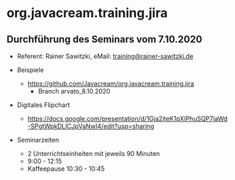 # org.javacream.training.jira

## Durchführung des Seminars vom 7.10.2020

* Referent: Rainer Sawitzki, eMail: training@rainer-sawitzki.de

* Beispiele
  * https://github.com/Javacream/org.javacream.training.jira
    *  Branch arvato_8.10.2020
    
* Digitales Flipchart
  * https://docs.google.com/presentation/d/1Gja2jteK1pXIPhuSQP7jaWd-SPgtWpkDLlCJpVaNwI4/edit?usp=sharing
  
* Seminarzeiten
  * 2 Unterrichtseinheiten mit jeweils 90 Minuten
  * 9:00 - 12:15
  * Kaffeepause 10:30 - 10:45
  
